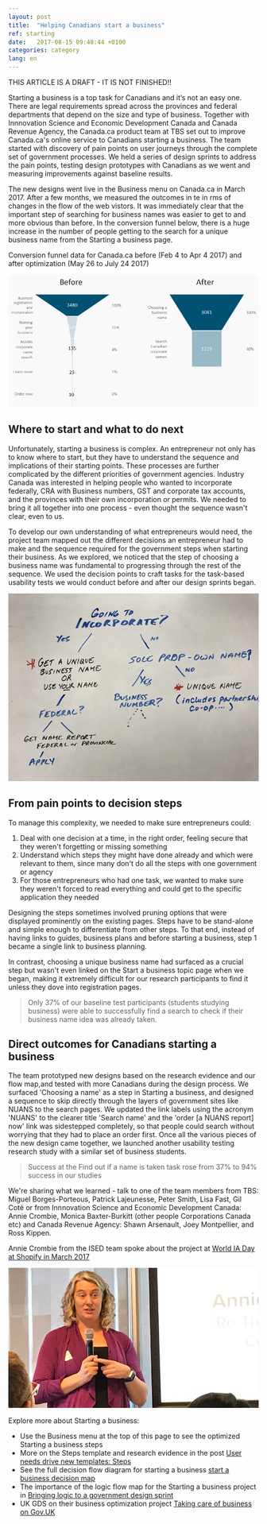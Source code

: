 ```yaml
---
layout: post
title:  "Helping Canadians start a business"
ref: starting
date:   2017-08-15 09:48:44 +0100
categories: category
lang: en
---
```


THIS ARTICLE IS A DRAFT - IT IS NOT FINISHED!!

Starting a business is a top task for Canadians and it’s not an easy one. There are legal requirements spread across the provinces and federal departments that depend on the size and type of business. Together with Innnovation Science and Economic Development Canada and Canada Revenue Agency, the Canada.ca product team at TBS set out to improve Canada.ca's online service to Canadians starting a business. The team started with discovery of pain points on user journeys through the complete set of government processes. We held a series of design sprints to address the pain points, testing design prototypes with Canadians as we went and measuring improvements against baseline results.  

The new designs went live in the Business menu on Canada.ca in March 2017. After a few months, we measured the outcomes in te in rms of changes in the flow of the web vistors.  It was immediately clear that the important step of searching for business names was easier to get to and more obvious than before. In the conversion funnel below, there is a huge increase in the number of people getting to the search for a unique business name from the Starting a business page.

Conversion funnel data for Canada.ca before (Feb 4 to Apr 4 2017) and after optimization (May 26 to July 24 2017)

![Naming a business conversion funnel from Canada.ca showing substantial increases in people making it through the funnel between before and after](/images/Naming_a_business_funnel_938x497.png  "Change in traffic to name search from Canada.ca")

## Where to start and what to do next
Unfortunately, starting a business is complex. An entrepreneur not only has to know where to start, but they have to understand the sequence and implications of their starting points. These processes are further complicated by the different priorities of government agencies. Industry Canada was interested in helping people who wanted to incorporate federally, CRA with Business numbers, GST and corporate tax accounts, and the provinces with their own incorporation or permits. We needed to bring it all together into one process - even thought the sequence wasn't clear, even to us.

To develop our own understanding of what entrepreneurs would need, the project team mapped out the different decisions an entrepreneur had to make and the sequence required for the government steps when starting their business. As we explored, we noticed that the step of choosing a business name was fundamental to progressing through the rest of the sequence. We used the decision points to craft tasks for the task-based usability tests we would conduct before and after our design sprints began. 

![Decisions and subsequent steps to name a business](/images/Naming_a_business_decisions.JPG  "Decision points to name a business")

## From pain points to decision steps

To manage this complexity, we needed to make sure entrepreneurs could:
1. Deal with one decision at a time, in the right order, feeling secure that they weren't forgetting or missing something 
2. Understand which steps they might have done already and which were relevant to them, since many don't do all the steps with one government or agency
3. For those entrepreneurs who had one task, we wanted to make sure they weren't forced to read everything and could get to the specific application they needed

Designing the steps sometimes involved pruning options that were displayed prominently on the existing pages. Steps have to be stand-alone and simple enough to differentiate from other steps. To that end, instead of having links to guides, business plans and before starting a business, step 1 became a single link to business planning. 

In contrast, choosing a unique business name had surfaced as a crucial step but wasn't even linked on the Start a business topic page when we began, making it extremely difficult for our research participants to find it unless they dove into registration pages. 
>Only 37% of our baseline test participants (students studying business) were able to successfully find a search to check if their business name idea was already taken. 

## Direct outcomes for Canadians starting a business

The team prototyped new designs based on the research evidence and our flow map,and tested with more Canadians during the design process. We surfaced 'Choosing a name' as a step in Starting a business, and designed a sequence to skip directly through the layers of government sites like NUANS to the search pages. We updated the link labels using the acronym 'NUANS' to the clearer title 'Search name' and the 'order [a NUANS report] now' link was sidestepped completely, so that people could search without worrying that they had to place an order first. Once all the various pieces of the new design came together, we launched another usability testing research study with a similar set of business students. 
>Success at the Find out if a name is taken task rose from 37% to 94% success in our studies 


We're sharing what we learned - talk to one of the team members from TBS: Miguel Borges-Porteous, Patrick Lajeunesse, Peter Smith, Lisa Fast, Gil Coté or from Innnovation Science and Economic Development Canada:  Annie Crombie, Monica Baxter-Burkitt (other people Corporations Canada etc) and Canada Revenue Agency: Shawn Arsenault, Joey Montpellier, and Ross Kippen. 

Annie Crombie from the ISED team spoke about the project at [World IA Day at Shopify in March 2017](https://medium.com/@AngelaCounter/world-ia-day-2017-shopify-365a36baa80)

![Annie speaking at World IA Day 2017](/images/AnnieWorldIADay_794x443.jpg "World IA Day")

Explore more about Starting a business: 
* Use the Business menu at the top of this page to see the optimized Starting a business steps 
* More on the Steps template and research evidence in the post [User needs drive new templates: Steps](https://canada-ca.github.io/category/2017/08/09/evidence-based-template-designs.html)
* See the full decision flow diagram for starting a business  [start a business decision map](/images/Starting_a_business_decisions_Nov2016_1194x818.png)
* The importance of the logic flow map for the Starting a business project in [Bringing logic to a government design sprint](https://www.linkedin.com/pulse/bringing-logic-government-design-sprint-lisa-fast)
* UK GDS on their business optimization project [Taking care of business on Gov.UK](https://gds.blog.gov.uk/2017/07/18/taking-care-of-business-on-gov-uk/)
